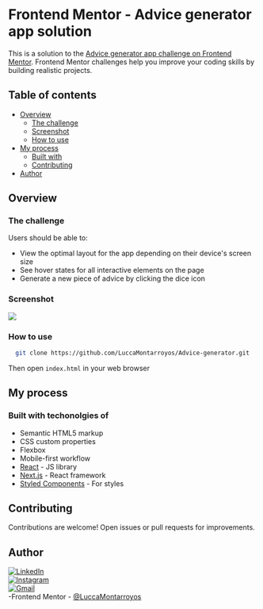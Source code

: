 # Frontend Mentor - Advice generator app solution

This is a solution to the [Advice generator app challenge on Frontend Mentor](https://www.frontendmentor.io/challenges/advice-generator-app-QdUG-13db). Frontend Mentor challenges help you improve your coding skills by building realistic projects.

## Table of contents

- [Overview](#overview)
  - [The challenge](#the-challenge)
  - [Screenshot](#screenshot)
  - [How to use](#How-to-use)
- [My process](#my-process)
  - [Built with](#built-with)  
  - [Contributing](#contributing)
- [Author](#author)



## Overview

### The challenge

Users should be able to:

- View the optimal layout for the app depending on their device's screen size
- See hover states for all interactive elements on the page
- Generate a new piece of advice by clicking the dice icon

### Screenshot

<img src="Projeto do formulário.gif">


### How to use

```sh
  git clone https://github.com/LuccaMontarroyos/Advice-generator.git 
```

Then open `index.html` in your web browser
## My process

### Built with techonolgies of

- Semantic HTML5 markup
- CSS custom properties
- Flexbox
- Mobile-first workflow
- [React](https://reactjs.org/) - JS library
- [Next.js](https://nextjs.org/) - React framework
- [Styled Components](https://styled-components.com/) - For styles


## Contributing

Contributions are welcome! Open issues or pull requests for improvements.

## Author

[![LinkedIn](https://img.shields.io/badge/LinkedIn-0077B5?style=for-the-badge&logo=linkedin&logoColor=white)](https://www.linkedin.com/in/lucca-barros-7379b3294/)  
[![Instagram](https://img.shields.io/badge/-Instagram-%23E4405F?style=for-the-badge&logo=instagram&logoColor=white)](https://www.instagram.com/lucca_barros03/)  
[![Gmail](https://img.shields.io/badge/Gmail-D14836?style=for-the-badge&logo=gmail&logoColor=white)](mailto:luccabarros2003@gmail.com)  
-Frontend Mentor - [@LuccaMontarroyos](https://www.frontendmentor.io/profile/LuccaMontarroyos)
